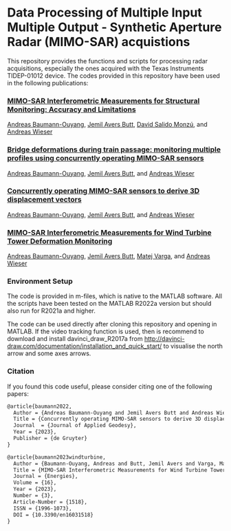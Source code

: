 # Data Processing of Multiple Input Multiple Output - Synthetic Aperture Radar (MIMO-SAR) acquistions

This repository provides the functions and scripts for processing radar acquisitions, especially the ones acquired with the Texas Instruments TIDEP-01012 device. The codes provided in this repository have been used in the following publications:

### [MIMO-SAR Interferometric Measurements for Structural Monitoring: Accuracy and Limitations](https://doi.org/10.3390/rs13214290)

[Andreas Baumann-Ouyang](https://orcid.org/0000-0002-8306-3642), [Jemil Avers Butt](https://orcid.org/0000-0002-0858-2813), [David Salido Monzú](https://orcid.org/0000-0003-4274-6874), and [Andreas Wieser](https://orcid.org/0000-0001-5804-2164)

### [Bridge deformations during train passage: monitoring multiple profiles using concurrently operating MIMO-SAR sensors](http://doi.org/10.4995/JISDM2022.2022.13620)

[Andreas Baumann-Ouyang](https://orcid.org/0000-0002-8306-3642), [Jemil Avers Butt](https://orcid.org/0000-0002-0858-2813), and [Andreas Wieser](https://orcid.org/0000-0001-5804-2164)

### [Concurrently operating MIMO-SAR sensors to derive 3D displacement vectors]()

[Andreas Baumann-Ouyang](https://orcid.org/0000-0002-8306-3642), [Jemil Avers Butt](https://orcid.org/0000-0002-0858-2813), and [Andreas Wieser](https://orcid.org/0000-0001-5804-2164)

### [MIMO-SAR Interferometric Measurements for Wind Turbine Tower Deformation Monitoring](https://doi.org/10.3390/en16031518)

[Andreas Baumann-Ouyang](https://orcid.org/0000-0002-8306-3642), [Jemil Avers Butt](https://orcid.org/0000-0002-0858-2813), [Matej Varga](https://orcid.org/0000-0002-3453-169X), and [Andreas Wieser](https://orcid.org/0000-0001-5804-2164)


### Environment Setup

The code is provided in m-files, which is native to the MATLAB software. All the scripts have been tested on the MATLAB R2022a version but should also run for R2021a and higher. 

The code can be used directly after cloning this repository and opening in MATLAB. If the video tracking function is used, then is recommend to download and install davinci_draw_R2017a from http://davinci-draw.com/documentation/installation_and_quick_start/ to visualise the north arrow and some axes arrows.

### Citation

If you found this code useful, please consider citing one of the following papers:

```diff
@article{baumann2022,
  Author = {Andreas Baumann-Ouyang and Jemil Avers Butt and Andreas Wieser},
  Title = {Concurrently operating MIMO-SAR sensors to derive 3D displacement vectors},
  Journal  = {Journal of Applied Geodesy},
  Year = {2023},
  Publisher = {de Gruyter}
}
```

```diff
@article{baumann2023windturbine,
  Author = {Baumann-Ouyang, Andreas and Butt, Jemil Avers and Varga, Matej and Wieser, Andreas},
  Title = {MIMO-SAR Interferometric Measurements for Wind Turbine Tower Deformation Monitoring},
  Journal = {Energies},
  Volume = {16},
  Year = {2023},
  Number = {3},
  Article-Number = {1518},
  ISSN = {1996-1073},
  DOI = {10.3390/en16031518}
}
```
